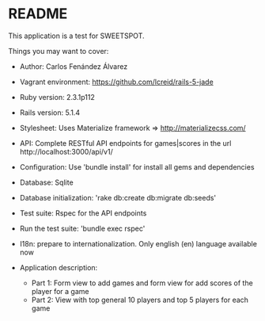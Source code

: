# README

This application is a test for SWEETSPOT.

Things you may want to cover:

* Author: Carlos Fenández Álvarez

* Vagrant environment: https://github.com/lcreid/rails-5-jade

* Ruby version: 2.3.1p112

* Rails version: 5.1.4

* Stylesheet: Uses Materialize framework => http://materializecss.com/

* API: Complete RESTful API endpoints for games|scores in the url http://localhost:3000/api/v1/

* Configuration: Use 'bundle install' for install all gems and dependencies

* Database: Sqlite

* Database initialization: 'rake db:create db:migrate db:seeds'

* Test suite: Rspec for the API endpoints

* Run the test suite: 'bundle exec rspec'

* I18n: prepare to internationalization. Only english (en) language available now

* Application description:
    * Part 1: Form view to add games and form view for add scores of the player for a game
    * Part 2: View with top general 10 players and top 5 players for each game
